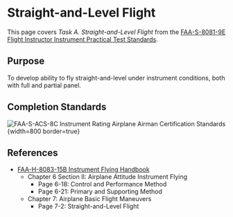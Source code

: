 # Straight-and-Level Flight

This page covers *Task A. Straight-and-Level Flight* from the [FAA-S-8081-9E Flight Instructor Instrument Practical Test Standards](https://www.faa.gov/training_testing/testing/acs/cfi_instrument_pts_9.pdf).

## Purpose

To develop ability to fly straight-and-level under instrument conditions, both with full and partial panel.

<!--@include: ./docs/src/includes/instrument-flight/instrument-flight.md | shift:1-->

## Completion Standards

![[FAA-S-ACS-8C Instrument Rating Airplane Airman Certification Standards](https://www.faa.gov/training_testing/testing/acs/instrument_rating_airplane_acs_8.pdf)](/img/faa-s-acs-8c/faa-s-acs-8c-iv-a-instrument-flight.png){width=800 border=true}

## References

* [FAA-H-8083-15B Instrument Flying Handbook](https://www.faa.gov/sites/faa.gov/files/regulations_policies/handbooks_manuals/aviation/FAA-H-8083-15B.pdf)
  * Chapter 6 Section II: Airplane Attitude Instrument Flying
    * Page 6-18: Control and Performance Method
    * Page 6-21: Primary and Supporting Method
  * Chapter 7: Airplane Basic Flight Maneuvers
    * Page 7-2: Straight-and-Level Flight
